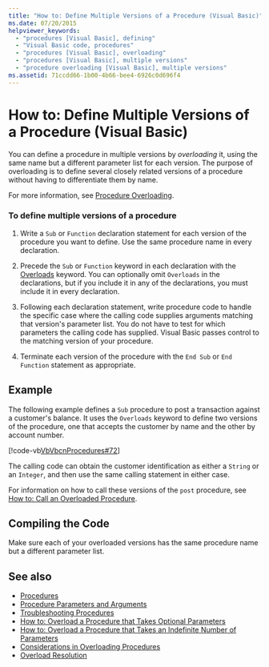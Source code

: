 ```yaml
---
title: "How to: Define Multiple Versions of a Procedure (Visual Basic)"
ms.date: 07/20/2015
helpviewer_keywords: 
  - "procedures [Visual Basic], defining"
  - "Visual Basic code, procedures"
  - "procedures [Visual Basic], overloading"
  - "procedures [Visual Basic], multiple versions"
  - "procedure overloading [Visual Basic], multiple versions"
ms.assetid: 71ccdd66-1b00-4b66-bee4-6926c0d696f4
---
```

# How to: Define Multiple Versions of a Procedure (Visual Basic)
You can define a procedure in multiple versions by *overloading* it, using the same name but a different parameter list for each version. The purpose of overloading is to define several closely related versions of a procedure without having to differentiate them by name.  
  
 For more information, see [Procedure Overloading](./procedure-overloading.md).  
  
### To define multiple versions of a procedure  
  
1.  Write a `Sub` or `Function` declaration statement for each version of the procedure you want to define. Use the same procedure name in every declaration.  
  
2.  Precede the `Sub` or `Function` keyword in each declaration with the [Overloads](../../../../visual-basic/language-reference/modifiers/overloads.md) keyword. You can optionally omit `Overloads` in the declarations, but if you include it in any of the declarations, you must include it in every declaration.  
  
3.  Following each declaration statement, write procedure code to handle the specific case where the calling code supplies arguments matching that version's parameter list. You do not have to test for which parameters the calling code has supplied. Visual Basic passes control to the matching version of your procedure.  
  
4.  Terminate each version of the procedure with the `End Sub` or `End Function` statement as appropriate.  
  
## Example  
 The following example defines a `Sub` procedure to post a transaction against a customer's balance. It uses the `Overloads` keyword to define two versions of the procedure, one that accepts the customer by name and the other by account number.  
  
 [!code-vb[VbVbcnProcedures#72](./codesnippet/VisualBasic/how-to-define-multiple-versions-of-a-procedure_1.vb)]  
  
 The calling code can obtain the customer identification as either a `String` or an `Integer`, and then use the same calling statement in either case.  
  
 For information on how to call these versions of the `post` procedure, see [How to: Call an Overloaded Procedure](./how-to-call-an-overloaded-procedure.md).  
  
## Compiling the Code  
 Make sure each of your overloaded versions has the same procedure name but a different parameter list.  
  
## See also
- [Procedures](./index.md)
- [Procedure Parameters and Arguments](./procedure-parameters-and-arguments.md)
- [Troubleshooting Procedures](./troubleshooting-procedures.md)
- [How to: Overload a Procedure that Takes Optional Parameters](./how-to-overload-a-procedure-that-takes-optional-parameters.md)
- [How to: Overload a Procedure that Takes an Indefinite Number of Parameters](./how-to-overload-a-procedure-that-takes-an-indefinite-number-of-parameters.md)
- [Considerations in Overloading Procedures](./considerations-in-overloading-procedures.md)
- [Overload Resolution](./overload-resolution.md)
